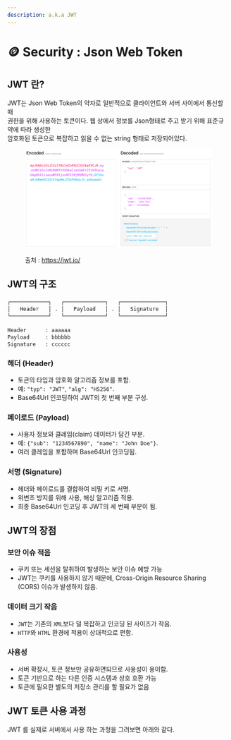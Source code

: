 ```yaml
---
description: a.k.a JWT
---
```


# 🪙 Security : Json Web Token

## **JWT 란?**

JWT는 Json Web Token의 약자로 일반적으로 클라이언트와 서버 사이에서 통신할 때 \
권한을 위해 사용하는 토큰이다. 웹 상에서 정보를 Json형태로 주고 받기 위해 표준규약에 따라 생성한 \
암호화된 토큰으로 복잡하고 읽을 수 없는 string 형태로 저장되어있다.

<figure><img src="../../.gitbook/assets/image (1).png" alt=""><figcaption><p>출처 : <a href="https://jwt.io/">https://jwt.io/</a></p></figcaption></figure>

## **JWT의 구조**

```
┌────────────┐   ┌─────────────┐   ┌──────────────┐
│   Header   │ . │   Payload   │ . │   Signature  │
└────────────┘   └─────────────┘   └──────────────┘

Header      : aaaaaa
Payload     : bbbbbb
Signature   : cccccc
```

### &#x20;헤더 (Header)

* 토큰의 타입과 암호화 알고리즘 정보를 포함.
* 예: `"typ": "JWT"`, `"alg": "HS256"`.
* Base64Url 인코딩하여 JWT의 첫 번째 부분 구성.

### 페이로드 (Payload)

* 사용자 정보와 클레임(claim) 데이터가 담긴 부분.
* 예: `{"sub": "1234567890", "name": "John Doe"}`.
* 여러 클레임을 포함하며 Base64Url 인코딩됨.

### 서명 (Signature)

* 헤더와 페이로드를 결합하여 비밀 키로 서명.
* 위변조 방지를 위해 사용, 해싱 알고리즘 적용.
* 최종 Base64Url 인코딩 후 JWT의 세 번째 부분이 됨.

## **JWT의 장점**

### 보안 이슈 적음 <a href="#undefined" id="undefined"></a>

* 쿠키 또는 세션을 탈취하여 발생하는 보안 이슈 예방 가능
* JWT는 쿠키를 사용하지 않기 때문에, Cross-Origin Resource Sharing (CORS) 이슈가 발생하지 않음.

### 데이터 크기 작음 <a href="#undefined-1" id="undefined-1"></a>

* `JWT`는 기존의 `XML`보다 덜 복잡하고 인코딩 된 사이즈가 작음.
* `HTTP`와 `HTML` 환경에 적용이 상대적으로 편함.

### 사용성 <a href="#undefined-2" id="undefined-2"></a>

* 서버 확장시, 토큰 정보만 공유하면되므로 사용성이 용이함.
* 토큰 기반으로 하는 다른 인증 시스템과 상호 호환 가능
* 토큰에 필요한 별도의 저장소 관리를 할 필요가 없음

## **JWT 토큰 사용 과정**

JWT 를 실제로 서버에서 사용 하는 과정을 그려보면 아래와 같다.

<figure><img src="../../.gitbook/assets/스크린샷 2024-10-27 오후 9.40.36.png" alt=""><figcaption></figcaption></figure>
